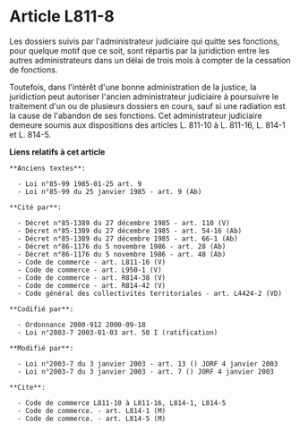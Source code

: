 # Article L811-8

Les dossiers suivis par l'administrateur judiciaire qui quitte ses fonctions, pour quelque motif que ce soit, sont répartis
par la juridiction entre les autres administrateurs dans un délai de trois mois à compter de la cessation de fonctions.

Toutefois, dans l'intérêt d'une bonne administration de la justice, la juridiction peut autoriser l'ancien administrateur
judiciaire à poursuivre le traitement d'un ou de plusieurs dossiers en cours, sauf si une radiation est la cause de l'abandon
de ses fonctions. Cet administrateur judiciaire demeure soumis aux dispositions des articles L. 811-10 à L. 811-16, L. 814-1
et L. 814-5.

**Liens relatifs à cet article**

	**Anciens textes**:

	  - Loi n°85-99 1985-01-25 art. 9
	  - Loi n°85-99 du 25 janvier 1985 - art. 9 (Ab)

	**Cité par**:

	  - Décret n°85-1389 du 27 décembre 1985 - art. 110 (V)
	  - Décret n°85-1389 du 27 décembre 1985 - art. 54-16 (Ab)
	  - Décret n°85-1389 du 27 décembre 1985 - art. 66-1 (Ab)
	  - Décret n°86-1176 du 5 novembre 1986 - art. 28 (Ab)
	  - Décret n°86-1176 du 5 novembre 1986 - art. 48 (Ab)
	  - Code de commerce - art. L811-16 (V)
	  - Code de commerce - art. L950-1 (V)
	  - Code de commerce - art. R814-38 (V)
	  - Code de commerce - art. R814-42 (V)
	  - Code général des collectivités territoriales - art. L4424-2 (VD)

	**Codifié par**:

	  - Ordonnance 2000-912 2000-09-18
	  - Loi n°2003-7 2003-01-03 art. 50 I (ratification)

	**Modifié par**:

	  - Loi n°2003-7 du 3 janvier 2003 - art. 13 () JORF 4 janvier 2003
	  - Loi n°2003-7 du 3 janvier 2003 - art. 7 () JORF 4 janvier 2003

	**Cite**:

	  - Code de commerce L811-10 à L811-16, L814-1, L814-5
	  - Code de commerce. - art. L814-1 (M)
	  - Code de commerce. - art. L814-5 (M)
